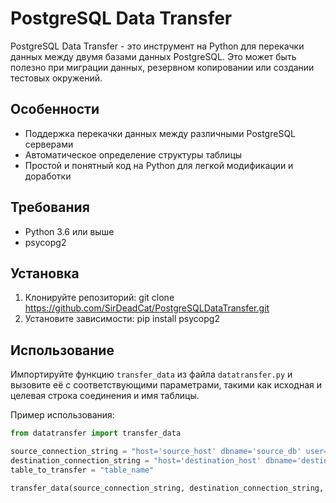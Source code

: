 # PostgreSQL Data Transfer

PostgreSQL Data Transfer - это инструмент на Python для перекачки данных между двумя базами данных PostgreSQL. Это может быть полезно при миграции данных, резервном копировании или создании тестовых окружений.

## Особенности
- Поддержка перекачки данных между различными PostgreSQL серверами
- Автоматическое определение структуры таблицы
- Простой и понятный код на Python для легкой модификации и доработки

## Требования
- Python 3.6 или выше
- psycopg2

## Установка
1. Клонируйте репозиторий:
git clone https://github.com/SirDeadCat/PostgreSQLDataTransfer.git
2. Установите зависимости:
pip install psycopg2

## Использование
Импортируйте функцию `transfer_data` из файла `datatransfer.py` и вызовите её с соответствующими параметрами, такими как исходная и целевая строка соединения и имя таблицы.

Пример использования:
```python
from datatransfer import transfer_data

source_connection_string = "host='source_host' dbname='source_db' user='user' password='password'"
destination_connection_string = "host='destination_host' dbname='destination_db' user='user' password='password'"
table_to_transfer = "table_name"

transfer_data(source_connection_string, destination_connection_string, table_to_transfer)
